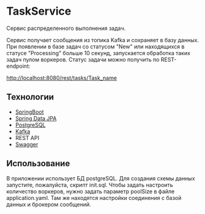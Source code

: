 # TaskService
Сервис распределенного выполнения задач. 

Сервис получает сообщения из топика Kafka и сохраняет в базу данных. При появлении в базе задач со статусом "New" 
или находящихся в статусе "Processing" больше 10 секунд, запускается обработка таких задач пулом воркеров. 
Статус задачи можно получить по REST-endpoint:

 [http://localhost:8080/rest/tasks/Task_name](http://localhost:8080/rest/tasks/Task_name)


## Технологии
- [SpringBoot](https://spring.io/projects/spring-boot/)
- [Spring Data JPA](https://spring.io/projects/spring-data-jpa/)
- [PostgreSQL](https://www.postgresql.org/)
- [Kafka](https://kafka.apache.org/)
- REST API
- [Swagger](https://swagger.io/)

## Использование
В приложении использует БД postgreSQL. Для создания схемы данных запустите, пожалуйста, скрипт init.sql.
Чтобы задать настроить количество воркеров, нужно задать параметр poolSize в файле application.yaml.
Там же находятся настройки соединения с базой данных и брокером сообщений.


